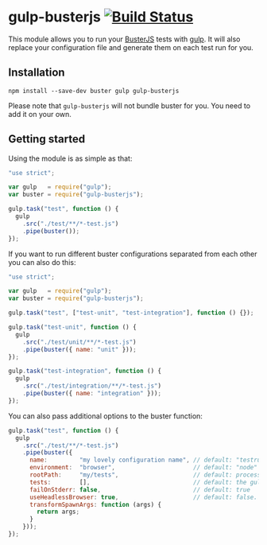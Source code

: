 # gulp-busterjs [![Build Status](https://travis-ci.org/sdepold/gulp-busterjs.svg?branch=v1.0.1)](https://travis-ci.org/sdepold/gulp-busterjs)

This module allows you to run your [BusterJS](http://docs.busterjs.org) tests
with [gulp](http://gulpjs.com). It will also replace your configuration file
and generate them on each test run for you.

## Installation

```
npm install --save-dev buster gulp gulp-busterjs
```

Please note that `gulp-busterjs` will not bundle buster for you. You need
to add it on your own.

## Getting started

Using the module is as simple as that:

```js
"use strict";

var gulp   = require("gulp");
var buster = require("gulp-busterjs");

gulp.task("test", function () {
  gulp
    .src("./test/**/*-test.js")
    .pipe(buster());
});
```

If you want to run different buster configurations separated from each other
you can also do this:

```js
"use strict";

var gulp   = require("gulp");
var buster = require("gulp-busterjs");

gulp.task("test", ["test-unit", "test-integration"], function () {});

gulp.task("test-unit", function () {
  gulp
    .src("./test/unit/**/*-test.js")
    .pipe(buster({ name: "unit" }));
});

gulp.task("test-integration", function () {
  gulp
    .src("./test/integration/**/*-test.js")
    .pipe(buster({ name: "integration" }));
});
```

You can also pass additional options to the buster function:

```js
gulp.task("test", function () {
  gulp
    .src("./test/**/*-test.js")
    .pipe(buster({
      name:         "my lovely configuration name", // default: "testrun 123"
      environment:  "browser",                      // default: "node"
      rootPath:     "my/tests",                     // default: process.cwd()
      tests:        [],                             // default: the gulp files
      failOnStderr: false,                          // default: true
      useHeadlessBrowser: true,                     // default: false. Will spawn a headless phantom browser before running the tests.
      transformSpawnArgs: function (args) {
        return args;
      }
    }));
});
```
